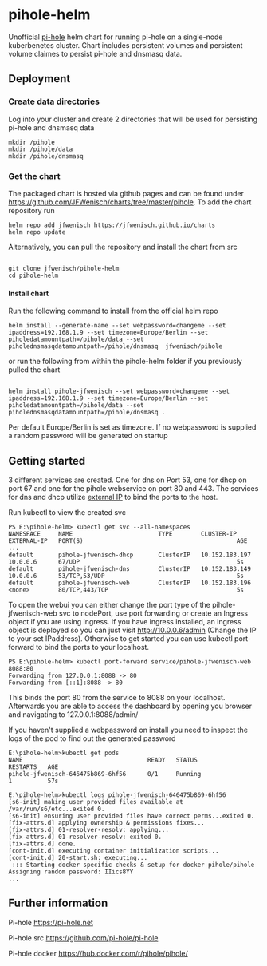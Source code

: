 
# pihole-helm
Unofficial [pi-hole](https://pi-hole.net) helm chart for running pi-hole on a single-node kuberbenetes cluster. Chart includes persistent volumes and persistent volume claimes to persist pi-hole and dnsmasq data.
  

## Deployment

### Create data directories
Log into your cluster and create 2 directories that will be used for persisting pi-hole and dnsmasq data

```
mkdir /pihole
mkdir /pihole/data
mkdir /pihole/dnsmasq

```


### Get the chart
The packaged chart is hosted via github pages and can be found under https://github.com/JFWenisch/charts/tree/master/pihole. To add the chart repository run

```
helm repo add jfwenisch https://jfwenisch.github.io/charts
helm repo update

```

Alternatively, you can pull the repository and install the chart from src
```

git clone jfwenisch/pihole-helm
cd pihole-helm

```

#### Install chart
Run the following command to install from the official helm repo
```
helm install --generate-name --set webpassword=changeme --set ipaddress=192.168.1.9 --set timezone=Europe/Berlin --set piholedatamountpath=/pihole/data --set piholednsmasqdatamountpath=/pihole/dnsmasq  jfwenisch/pihole
```
or run the following from within the pihole-helm folder if you previously pulled the chart
```

helm install pihole-jfwenisch --set webpassword=changeme --set ipaddress=192.168.1.9 --set timezone=Europe/Berlin --set piholedatamountpath=/pihole/data --set piholednsmasqdatamountpath=/pihole/dnsmasq .

```


Per default Europe/Berlin is set as timezone.
If no webpassword is supplied a random password will be generated on startup

## Getting started

3 different services are created. One for dns on Port 53, one for dhcp on port 67 and one for the pihole webservice on port 80 and 443.
The services for dns and dhcp utilize [external IP](https://kubernetes.io/docs/tutorials/stateless-application/expose-external-ip-address/) to bind the ports to the host.

Run kubectl to view the created svc

```
PS E:\pihole-helm> kubectl get svc --all-namespaces
NAMESPACE     NAME                        TYPE        CLUSTER-IP       EXTERNAL-IP   PORT(S)                                           AGE
...
default       pihole-jfwenisch-dhcp       ClusterIP   10.152.183.197   10.0.0.6      67/UDP                                            5s
default       pihole-jfwenisch-dns        ClusterIP   10.152.183.149   10.0.0.6      53/TCP,53/UDP                                     5s
default       pihole-jfwenisch-web        ClusterIP   10.152.183.196   <none>        80/TCP,443/TCP                                    5s

```

To open the webui you can either change the port type of the pihole-jfwenisch-web svc to nodePort, use port forwarding or create an Ingress object if you are using ingress. If you have ingress installed, an ingress object is deployed so you can just visit http://10.0.0.6/admin (Change the IP to your set IPaddress). Otherwise to get started you can use kubectl port-forward to bind the ports to your localhost. 

```
PS E:\pihole-helm> kubectl port-forward service/pihole-jfwenisch-web 8088:80
Forwarding from 127.0.0.1:8088 -> 80
Forwarding from [::1]:8088 -> 80
```
This binds the port 80 from the service to 8088 on your localhost. Afterwards you are able to access the dashboard by opening you browser and navigating to 127.0.0.1:8088/admin/

If you haven't supplied a webpassword on install you need to inspect the logs of the pod to find out the generated password

```
E:\pihole-helm>kubectl get pods
NAME                                   READY   STATUS                  RESTARTS   AGE
pihole-jfwenisch-646475b869-6hf56      0/1     Running                 1          57s
```

```
E:\pihole-helm>kubectl logs pihole-jfwenisch-646475b869-6hf56
[s6-init] making user provided files available at /var/run/s6/etc...exited 0.
[s6-init] ensuring user provided files have correct perms...exited 0.
[fix-attrs.d] applying ownership & permissions fixes...
[fix-attrs.d] 01-resolver-resolv: applying...
[fix-attrs.d] 01-resolver-resolv: exited 0.
[fix-attrs.d] done.
[cont-init.d] executing container initialization scripts...
[cont-init.d] 20-start.sh: executing...
 ::: Starting docker specific checks & setup for docker pihole/pihole
Assigning random password: IIics8YY
...
```


## Further information

Pi-hole   https://pi-hole.net 

Pi-hole src https://github.com/pi-hole/pi-hole

Pi-hole docker https://hub.docker.com/r/pihole/pihole/
  



